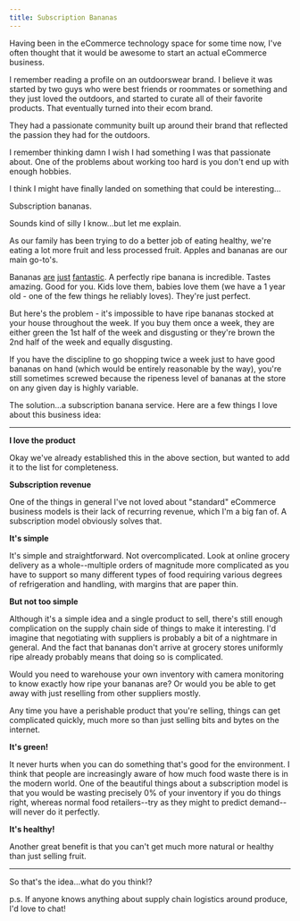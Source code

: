 ```yaml
---
title: Subscription Bananas
---
```


Having been in the eCommerce technology space for some time now, I've often thought that it would be awesome to start an actual eCommerce business.

I remember reading a profile on an outdoorswear brand. 
I believe it was started by two guys who were best friends or roommates or something and they just loved the outdoors, and started to curate all of their favorite products. That eventually turned into their ecom brand.

They had a passionate community built up around their brand that reflected the passion they had for the outdoors.

I remember thinking damn I wish I had something I was that passionate about. One of the problems about working too hard is you don't end up with enough hobbies.

I think I might have finally landed on something that could be interesting...

Subscription bananas.

Sounds kind of silly I know...but let me explain.

As our family has been trying to do a better job of eating healthy, we're eating a lot more fruit and less processed fruit. Apples and bananas are our main go-to's.

Bananas 
[are](https://twitter.com/kalenjordan/status/1027526432795361281) 
[just](https://twitter.com/kalenjordan/status/1006989424381579264) 
[fantastic](https://twitter.com/kalenjordan/status/1054858081857720320). A perfectly ripe banana is incredible. Tastes amazing. Good for you. Kids love them, babies love them (we have a 1 year old - one of the few things he reliably loves). They're just perfect.

But here's the problem - it's impossible to have ripe bananas stocked at your house throughout the week. If you buy them once a week, they are either green the 1st half of the week and disgusting or they're brown the 2nd half of the week and equally disgusting.

If you have the discipline to go shopping twice a week just to have good bananas on hand (which would be entirely reasonable by the way), you're still sometimes screwed because the ripeness level of bananas at the store on any given day is highly variable.

The solution...a subscription banana service. Here are a few things I love about this business idea:

------

**I love the product**

Okay we've already established this in the above section, but wanted
to add it to the list for completeness.

**Subscription revenue**

One of the things in general I've not loved about "standard" eCommerce business models is their lack of recurring revenue, which I'm a big fan of. A subscription model obviously solves that.

**It's simple**

It's simple and straightforward. Not overcomplicated. Look at online grocery delivery as a whole--multiple orders of magnitude more complicated as you have to support so many different types of food requiring various degrees of refrigeration and handling, with margins that are paper thin.

**But not too simple**

Although it's a simple idea and a single product to sell, there's still enough complication on the supply chain side of things to make it interesting. I'd imagine that negotiating with suppliers is probably a bit of a nightmare in general. And the fact that bananas don't arrive at grocery stores uniformly ripe already probably means that doing so is complicated.

Would you need to warehouse your own inventory with camera monitoring to know exactly how ripe your bananas are? Or would you be able to get away with just reselling from other suppliers mostly.

Any time you have a perishable product that you're selling, things can get complicated quickly, much more so than just selling bits and bytes on the internet.

**It's green!**

It never hurts when you can do something that's good for the environment. I think that people are increasingly aware of how much food waste there is in the modern world. One of the beautiful things about a subscription model is that you would be wasting precisely 0% of your inventory if you do things right, whereas normal food retailers--try as they might to predict demand--will never do it perfectly.

**It's healthy!**

Another great benefit is that you can't get much more natural or healthy than just selling fruit. 

------

So that's the idea...what do you think!?

p.s. If anyone knows anything about supply chain logistics around produce, I'd love to chat!
